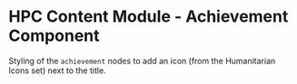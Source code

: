 HPC Content Module - Achievement Component
====================================================

Styling of the `achievement` nodes to add an icon (from the Humanitarian Icons
set) next to the title.

